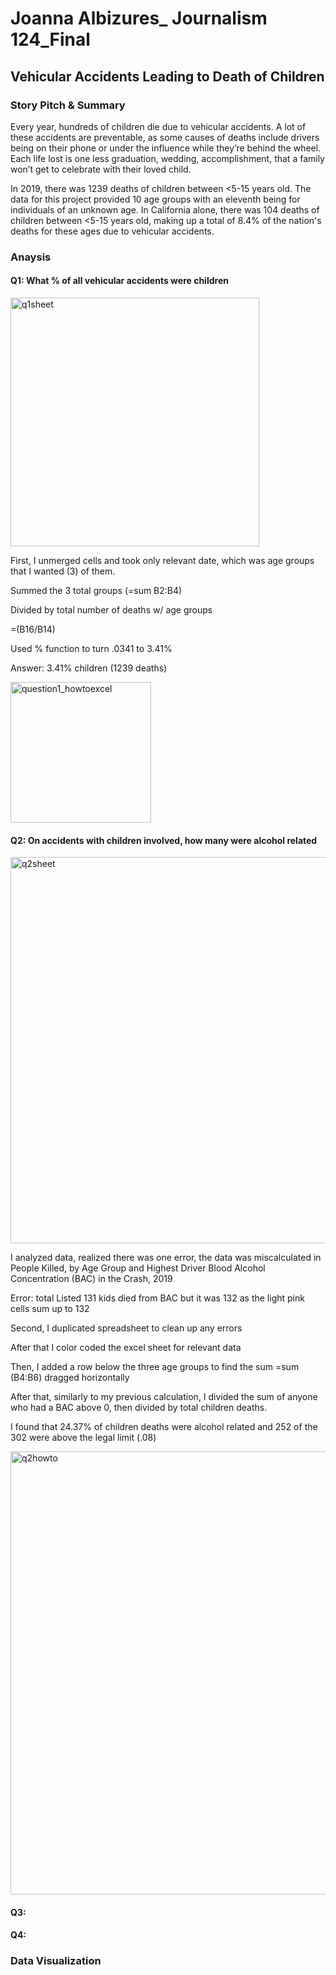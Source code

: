 # Joanna Albizures_ Journalism 124_Final
## Vehicular Accidents Leading to Death of Children


### Story Pitch & Summary
Every year, hundreds of children die due to vehicular accidents. A lot of these accidents are preventable, as some causes of deaths include drivers being on their phone or under the influence while they’re behind the wheel. Each life lost is one less graduation, wedding, accomplishment, that a family won’t get to celebrate with their loved child. 

In 2019, there was 1239 deaths of children between <5-15 years old. The data for this project provided 10 age groups with an eleventh being for individuals of an unknown age. In California alone, there was 104 deaths of children between <5-15 years old, making up a total of 8.4% of the nation's deaths for these ages due to vehicular accidents. 




### Anaysis


#### Q1: What % of all vehicular accidents were children

<img width="398" alt="q1sheet" src="https://user-images.githubusercontent.com/109833009/183455474-a67b48bc-81e7-4d7f-9f11-ebbba31e3d13.PNG">


First,  I unmerged cells and took only relevant date, which was age groups that I wanted (3) of them.

Summed the 3 total groups (=sum B2:B4)

Divided by total number of deaths w/ age groups 

=(B16/B14)

Used % function to turn .0341 to 3.41%

Answer: 3.41% children (1239 deaths) 



<img width="225" alt="question1_howtoexcel" src="https://user-images.githubusercontent.com/109833009/183455542-0c7b9efe-11e1-4d00-a1d2-2f853f34ffd0.PNG">







#### Q2: On accidents with children involved, how many were alcohol related



<img width="618" alt="q2sheet" src="https://user-images.githubusercontent.com/109833009/183455750-a155337b-e6aa-4a2b-b710-0c071fcc3fb0.PNG">




I analyzed data, realized there was one error, the data was miscalculated in  People Killed, by Age Group and Highest Driver Blood Alcohol Concentration (BAC) in the Crash, 2019	

Error: total Listed 131 kids died from BAC but it was 132 as the light pink cells sum up to 132

Second, I duplicated spreadsheet to clean up any errors 

After that I color coded the excel sheet for relevant data

Then, I added a row below the three age groups to find the sum
=sum (B4:B6) dragged horizontally 

After that, similarly to my previous calculation, I divided the sum of anyone who had a BAC above 0, then divided by total children deaths. 

I found that 24.37% of children deaths were alcohol related and 252 of the 302 were above the legal limit (.08)



<img width="709" alt="q2howto" src="https://user-images.githubusercontent.com/109833009/183455836-a883a7df-4b51-4356-9b00-7a6ca8086d6a.PNG">




####  Q3:




#### Q4:





### Data Visualization
